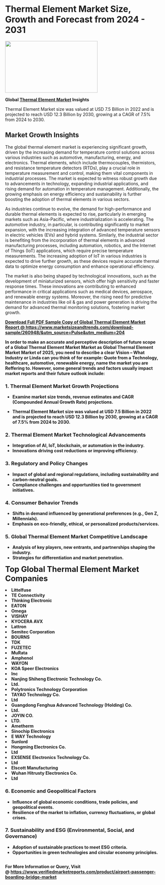 <H1>Thermal Element Market Size, Growth and Forecast from 2024 - 2031</H1><img class="aligncenter size-medium wp-image-584254" src="https://thirdeyenews.in/wp-content/uploads/2024/09/Global-Market-Research-300x168.jpeg" alt="" width="300" height="168" /><p><strong>Global&nbsp;<a href="https://www.marketsizeandtrends.com/download-sample/260948/&amp;utm_source=Pulse&amp;utm_medium=204">Thermal Element Market</a> Insights</strong></p><p>Thermal Element Market size was valued at USD 7.5 Billion in 2022 and is projected to reach USD 12.3 Billion by 2030, growing at a CAGR of 7.5% from 2024 to 2030.</p><p><h2>Market Growth Insights</h2> <p>The global thermal element market is experiencing significant growth, driven by the increasing demand for temperature control solutions across various industries such as automotive, manufacturing, energy, and electronics. Thermal elements, which include thermocouples, thermistors, and resistance temperature detectors (RTDs), play a crucial role in temperature measurement and control, making them vital components in industrial processes. The market is expected to witness robust growth due to advancements in technology, expanding industrial applications, and rising demand for automation in temperature management. Additionally, the growing emphasis on energy efficiency and sustainability is further boosting the adoption of thermal elements in various sectors.</p> <p><strong><a href="#"></a></strong></p> <p>As industries continue to evolve, the demand for high-performance and durable thermal elements is expected to rise, particularly in emerging markets such as Asia-Pacific, where industrialization is accelerating. The automotive industry, in particular, is contributing significantly to market expansion, with the increasing integration of advanced temperature sensors in electric vehicles (EVs) and hybrid systems. Similarly, the industrial sector is benefiting from the incorporation of thermal elements in advanced manufacturing processes, including automation, robotics, and the Internet of Things (IoT) applications, which require precise temperature measurements. The increasing adoption of IoT in various industries is expected to drive further growth, as these devices require accurate thermal data to optimize energy consumption and enhance operational efficiency.</p> <p>The market is also being shaped by technological innovations, such as the development of miniaturized sensors, which offer high sensitivity and faster response times. These innovations are contributing to enhanced performance in critical applications such as medical devices, aerospace, and renewable energy systems. Moreover, the rising need for predictive maintenance in industries like oil & gas and power generation is driving the demand for advanced thermal monitoring solutions, fostering market growth.</p> <p><strong><a href="#"></p><p><span class=""><strong>Download Full PDF Sample Copy of Global Thermal Element Market Report</strong> @ <a href="https://www.marketsizeandtrends.com/download-sample/260948/&amp;utm_source=Pulse&amp;utm_medium=204" target="_blank">https://www.marketsizeandtrends.com/download-sample/260948/&amp;utm_source=Pulse&amp;utm_medium=204</a></span></p><p>In order to make an accurate and perceptive description of future scope of a Global&nbsp;Thermal Element Market Market as Global&nbsp;Thermal Element Market Market of 2025, you need to describe a clear Vision &ndash; What Industry or Linda can you think of for example: Quote from a Technology, healthcare, automotive, renewable energy, name the market you are Reffering to. However, some general trends and factors usually impact market reports and their future outlook include:</p><h3>1.&nbsp;<strong>Thermal Element Market Growth Projections</strong></h3><ul><li>Examine market size trends, revenue estimates and CAGR (Compounded Annual Growth Rate) projections.</li><li><p>Thermal Element Market size was valued at USD 7.5 Billion in 2022 and is projected to reach USD 12.3 Billion by 2030, growing at a CAGR of 7.5% from 2024 to 2030.</p></li></ul><h3>2.&nbsp;<strong>Thermal Element Market Technological Advancements</strong></h3><ul><li>Integration of AI, IoT, blockchain, or automation in the industry.</li><li>Innovations driving cost reductions or improving efficiency.</li></ul><h3>3.&nbsp;<strong>Regulatory and Policy Changes</strong></h3><ul><li>Impact of global and regional regulations, including sustainability and carbon-neutral goals.</li><li>Compliance challenges and opportunities tied to government initiatives.</li></ul><h3>4.&nbsp;<strong>Consumer Behavior Trends</strong></h3><ul><li>Shifts in demand influenced by generational preferences (e.g., Gen Z, Millennials).</li><li>Emphasis on eco-friendly, ethical, or personalized products/services.</li></ul><h3>5.&nbsp;<strong>Global Thermal Element Market Competitive Landscape</strong></h3><ul><li>Analysis of key players, new entrants, and partnerships shaping the industry.</li><li>Strategies for differentiation and market penetration.</li></ul><p data-pm-slice="1 1 []"><span style="color: inherit; font-family: inherit; font-size: 25px;">Top Global Thermal Element Market Companies</span></p><div class="" data-test-id=""><p><li>Littelfuse</li><li> TE Connectivity</li><li> Thinking Electronic</li><li> EATON</li><li> Omega</li><li> VISHAY</li><li> KYOCERA AVX</li><li> Lattron</li><li> Semitec Corporation</li><li> BOURNS</li><li> TDK</li><li> FUZETEC</li><li> MuRata</li><li> Amphenol</li><li> WAYON</li><li> KOA Speer Electronics</li><li> Inc</li><li> Nanjing Shiheng Electronic Technology Co.</li><li> Ltd.</li><li> Polytronics Technology Corporation</li><li> TAYAO Technology Co.</li><li> Ltd</li><li> Guangdong Fenghua Advanced Technology (Holding) Co.</li><li>Ltd.</li><li> JOYIN CO.</li><li>LTD.</li><li> Ametherm</li><li> Sinochip Electronics</li><li> E WAY Technology</li><li> Sunlord</li><li> Hongming Electronics Co.</li><li>Ltd</li><li> EXSENSE Electronics Technology Co.</li><li> Ltd</li><li> Elscott Manufacturing</li><li> Wuhan Hitrusty Electronics Co.</li><li>Ltd</li></p></div><h3>6.&nbsp;<strong>Economic and Geopolitical Factors</strong></h3><ul><li>Influence of global economic conditions, trade policies, and geopolitical events.</li><li>Resilience of the market to inflation, currency fluctuations, or global crises.</li></ul><h3>7.&nbsp;<strong>Sustainability and ESG (Environmental, Social, and Governance)</strong></h3><ul><li>Adoption of sustainable practices to meet ESG criteria.</li><li>Opportunities in green technologies and circular economy principles.</li></ul><h2><strong style="font-size: 14px;">For More Information or Query, Visit @&nbsp;</strong><a style="background-color: #ffffff; font-size: 14px;" href="https://www.marketsizeandtrends.com/report/thermal-element-market/" target="_blank">https://www.verifiedmarketreports.com/product/airport-passenger-boarding-bridge-market</a></h2>

